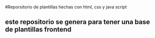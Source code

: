 #Reporsitorio de plantillas hechas con html, css y java script 

## este repositorio se genera para tener una base de plantillas frontend
